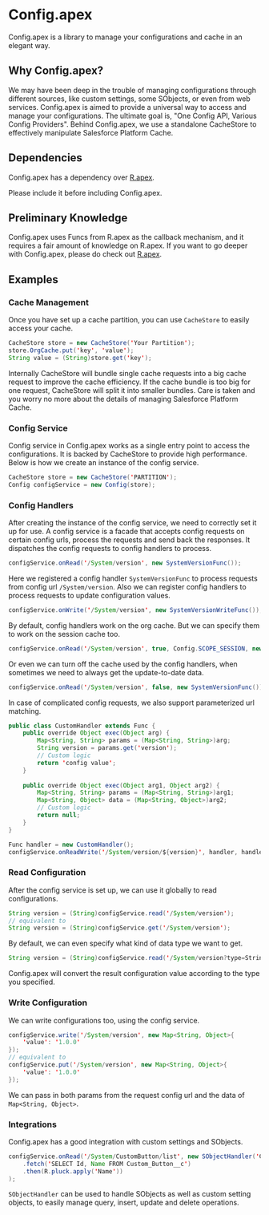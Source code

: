 # Config.apex
Config.apex is a library to manage your configurations and cache in an elegant way.

## Why Config.apex?
We may have been deep in the trouble of managing configurations through different sources, like custom settings, some SObjects, or even from web services. Config.apex is aimed to provide a universal way to access and manage your configurations. The ultimate goal is, "One Config API, Various Config Providers". Behind Config.apex, we use a standalone CacheStore to effectively manipulate Salesforce Platform Cache.

## Dependencies
Config.apex has a dependency over [R.apex](https://github.com/Click-to-Cloud/R.apex/).

Please include it before including Config.apex.

## Preliminary Knowledge
Config.apex uses Funcs from R.apex as the callback mechanism, and it requires a fair amount of knowledge on R.apex. If you want to go deeper with Config.apex, please do check out [R.apex](https://github.com/Click-to-Cloud/R.apex/).

## Examples
### Cache Management
Once you have set up a cache partition, you can use `CacheStore` to easily access your cache.

```java
CacheStore store = new CacheStore('Your Partition');
store.OrgCache.put('key', 'value');
String value = (String)store.get('key');
```

Internally CacheStore will bundle single cache requests into a big cache request to improve the cache efficiency. If the cache bundle is too big for one request, CacheStore will split it into smaller bundles. Care is taken and you worry no more about the details of managing Salesforce Platform Cache.

### Config Service
Config service in Config.apex works as a single entry point to access the configurations. It is backed by CacheStore to provide high performance. Below is how we create an instance of the config service.

```java
CacheStore store = new CacheStore('PARTITION');
Config configService = new Config(store);
```

### Config Handlers
After creating the instance of the config service, we need to correctly set it up for use. A config service is a facade that accepts config requests on certain config urls, process the requests and send back the responses. It dispatches the config requests to config handlers to process.

```java
configService.onRead('/System/version', new SystemVersionFunc());
```

Here we registered a config handler `SystemVersionFunc` to process requests from config url `/System/version`. Also we can register config handlers to process requests to update configuration values.

```java
configService.onWrite('/System/version', new SystemVersionWriteFunc());
```

By default, config handlers work on the org cache. But we can specify them to work on the session cache too.

```java
configService.onRead('/System/version', true, Config.SCOPE_SESSION, new SystemVersionFunc());
```

Or even we can turn off the cache used by the config handlers, when sometimes we need to always get the update-to-date data.

```java
configService.onRead('/System/version', false, new SystemVersionFunc());
```

In case of complicated config requests, we also support parameterized url matching.

```java
public class CustomHandler extends Func {
    public override Object exec(Object arg) {
        Map<String, String> params = (Map<String, String>)arg;
        String version = params.get('version');
        // Custom logic
        return 'config value';
    }
    
    public override Object exec(Object arg1, Object arg2) {
        Map<String, String> params = (Map<String, String>)arg1;
        Map<String, Object> data = (Map<String, Object>)arg2;
        // Custom logic
        return null;
    }
}

Func handler = new CustomHandler();
configService.onReadWrite('/System/version/${version}', handler, handler);
```

### Read Configuration
After the config service is set up, we can use it globally to read configurations.

```java
String version = (String)configService.read('/System/version');
// equivalent to 
String version = (String)configService.get('/System/version');
```

By default, we can even specify what kind of data type we want to get.

```java
String version = (String)configService.read('/System/version?type=String');
```

Config.apex will convert the result configuration value according to the type you specified.

### Write Configuration
We can write configurations too, using the config service.

```java
configService.write('/System/version', new Map<String, Object>{
    'value': '1.0.0'
});
// equivalent to 
configService.put('/System/version', new Map<String, Object>{
    'value': '1.0.0'
});
```

We can pass in both params from the request config url and the data of `Map<String, Object>`.

### Integrations
Config.apex has a good integration with custom settings and SObjects.

```java
configService.onRead('/System/CustomButton/list', new SObjectHandler('Custom_Button__c')
    .fetch('SELECT Id, Name FROM Custom_Button__c')
    .then(R.pluck.apply('Name'))
);
```

`SObjectHandler` can be used to handle SObjects as well as custom setting objects, to easily manage query, insert, update and delete operations.
